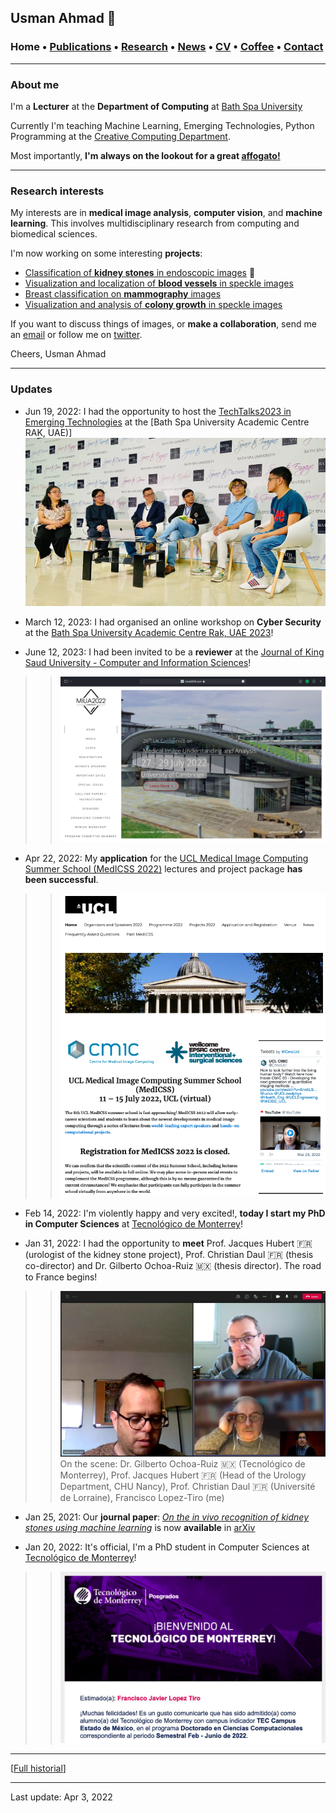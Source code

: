 ## Usman Ahmad 🗻

###  Home • [Publications](/publications) • [Research](/research) • [News](/news) • [CV](/brief_cv) • [Coffee](/coffee) • [Contact](/contact)
---

  
### About me 

I'm a **Lecturer** at the **Department of Computing** at <a href="https://bathspa.ae/" target="_blank">Bath Spa University</a>

Currently I'm teaching Machine Learning, Emerging Technologies, Python Programming at the [Creative Computing Department](https://www.ccstuds.com/).



Most importantly, **I'm always on the lookout for a great <a href="https://en.wikipedia.org/wiki/Affogato" target="_blank">affogato!</a>**
  
  
---

### Research interests

My interests are in **medical image analysis**, **computer vision**,  and **machine learning**. This involves multidisciplinary research from computing and biomedical sciences. 

  
I'm now working on some interesting **projects**:

*  [Classification of **kidney stones** in endoscopic images](/kidneystones) 📌
*  [Visualization and localization of **blood vessels** in speckle images](/bloodvessels)
*  [Breast classification on **mammography** images](/mammography) 
*  [Visualization and analysis of **colony growth** in speckle images](/colonygrowth) 


If you want to discuss things of images, or **make a collaboration**, send me an [email](mailto:usmanahmad50@outlook.com?subject=%20Hello,%20Usman)  or follow me on <a href="https://twitter.com/usmanahmaad50" target="_blank">twitter</a>.


Cheers,
Usman Ahmad

---

### Updates




* Jun 19, 2022: I had the opportunity to host the [TechTalks2023 in Emerging Technologies](https://www.ccstuds.com/post/techtalks2023-in-emerging-technologies) at the [Bath Spa University Academic Centre RAK, UAE)]
![ ](/files/techtalks.webp)

* March 12, 2023: I had organised an online workshop on **Cyber Security** at the <a href="https://www.ccstuds.com/post/cc-dept-organizes-another-seminar-and-workshop-on-cyber-security" target="_blank">Bath Spa University Academic Centre Rak, UAE 2023</a>!

* June 12, 2023: I had been invited to be a **reviewer** at the <a href="https://www.editorialmanager.com/jksucis/default2.aspx?pg=login.asp&username=&a=r" target="_blank">Journal of King Saud University - Computer and Information Sciences</a>!

>> ![ ](/files/miua2022_screen1.png)

* Apr 22, 2022: My **application** for the <a href="https://medicss.cs.ucl.ac.uk" target="_blank">UCL Medical Image Computing Summer School (MedICSS 2022)</a>  lectures and project package **has been successful**.

>> ![ ](/files/medicss2022_screen1.png)


*  Feb 14, 2022: I'm violently happy and very excited!, **today I start my PhD in Computer Sciences** at <a href="https://tec.mx/es" target="_blank">Tecnológico de Monterrey</a>!

* Jan 31, 2022: I had the opportunity to **meet** Prof. Jacques Hubert 🇫🇷 (urologist of the kidney stone project), Prof. Christian Daul 🇫🇷 (thesis co-director) and Dr. Gilberto Ochoa-Ruiz 🇲🇽 (thesis director). The road to France begins!

>> ![ ](/files/tec2022_meet1.png)
>> On the scene: Dr. Gilberto Ochoa-Ruiz 🇲🇽 (Tecnológico de Monterrey), Prof. Jacques Hubert 🇫🇷 (Head of the Urology Department, CHU Nancy), Prof. Christian Daul 🇫🇷 (Université de Lorraine), Francisco Lopez-Tiro (me)

* Jan 25, 2021:  Our **journal paper**: *<a href="https://arxiv.org/abs/2201.08865" target="_blank">On the in vivo recognition of kidney stones using machine learning</a>* is now **available** in <a href="https://arxiv.org/abs/2201.08865" target="_blank">arXiv</a>

* Jan 20, 2022: It's official, I'm a PhD student in Computer Sciences at <a href="https://tec.mx/es" target="_blank">Tecnológico de Monterrey</a>!

>> ![ ](/files/tec2022_welcome.jpeg)

---

[[Full historial](/news)]


--- 
Last update: Apr 3, 2022 
